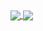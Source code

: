 <a href="https://githubtrends.io">
  <img align="center" src="https://api.githubtrends.io/user/svg/Kopydy/repos?time_range=one_year&include_private=true&theme=dark">
</a>
<a href="https://githubtrends.io">
  <img align="center" src="https://api.githubtrends.io/user/svg/Kopydy/langs?time_range=one_year&include_private=true&theme=dark">
</a>




